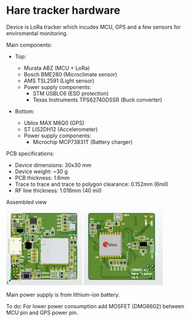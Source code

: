 # Hare tracker hardware

Device is LoRa tracker which incudes MCU, GPS and a few sensors for enviromental monitoring.

Main components:
- Top:
    - Murata ABZ (MCU + LoRa)
    - Bosch BME280 (Microclimate sensor)
    - AMS TSL2591 (Light sensor)
    - Power supply components:
        - STM USBLC6 (ESD protection)
        - Texas Instruments TPS62740DSSR (Buck converter)

- Bottom:
    - Ublox MAX M8Q0 (GPS)
    - ST LIS2DH12 (Accelerometer)
    - Power supply components:  
        - Microchip MCP73831T (Battery charger)

PCB specifications:
- Device dimensions: 30x30 mm
- Device weight: ~30 g
- PCB thickness: 1.6mm 
- Trace to trace and trace to polygon clearance: 0.152mm (6mil)
- RF line thickness: 1.016mm (40 mil)

Assembled view
 
<img src="https://github.com/sakalaka8/hare-tracker-hardware/blob/master/DOC/tracker_top.PNG" height="200">			<img src="https://github.com/sakalaka8/hare-tracker-hardware/blob/master/DOC/tracker_bottom.PNG" height="200">			

Main power supply is from lithium-ion battery.

To do:
For lower power consumption add MOSFET (DMG6602) between MCU pin and GPS power pin.
